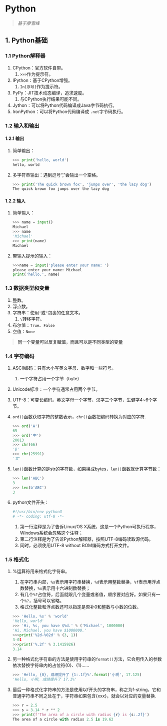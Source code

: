 # Python

> *基于廖雪峰*

## 1. Python基础

### 1.1 Python解释器

1. CPython：官方软件自带。
   1. `>>>`作为提示符。
2. IPython：基于CPython增强。
   1. `In[序号]`作为提示符。
3. PyPy：JIT技术动态编译，追求速度。
   1. 与CPython执行结果可能不同。
4. Jython：可以将Python代码编译成Java字节码执行。
5. IronPython：可以将Python代码编译成 `.net`字节码执行。

### 1.2 输入和输出

#### 1.2.1 输出

1. 简单输出：

   ```python
   >>> print('hello, world')
   hello, world
   ```

2. 多字符串输出：遇到逗号“,”会输出一个空格。

   ```python
   >>> print('The quick brown fox', 'jumps over', 'the lazy dog')
   The quick brown fox jumps over the lazy dog
   ```

#### 1.2.2 输入

1. 简单输入：

   ```python
   >>> name = input()
   Michael
   >>> name
   'Michael'
   >>> print(name)
   Michael
   ```

2. 带输入提示的输入：

   ```python
   >>>name = input('please enter your name: ')
   please enter your name: Michael
   print('hello,', name)
   ```

### 1.3 数据类型和变量

1. 整数。
2. 浮点数。
3. 字符串：使用`'`或`"`包裹的任意文本。
   1. `\`转移字符。
4. 布尔值：`True`、`False`
5. 空值：`None`

> **同一个变量可以反复赋值，而且可以是不同类型的变量**

### 1.4 字符编码

1. ASCII编码：只有大小写英文字母、数字和一些符号。
   1. 一个字符占用一个字节（byte）
2. Unicode标准：一个字符通常占用两个字节。
3. UTF-8：可变长编码。英文字母一个字节，汉字三个字节，生僻字4~6个字节。
4. `ord()`函数获取字符的整数表示，`chr()`函数把编码转换为对应的字符.

   ```python
   >>> ord('A')
   65
   >>> ord('中')
   20013
   >>> chr(66)
   'B'
   >>> chr(25991)
   '文'
   ```

5. `len()`函数计算的是str的字符数，如果换成bytes，`len()`函数就计算字节数：

   ```python
   >>> len('ABC')
   3
   >>> len(b'ABC')
   3
   ```

6. python文件开头：

   ```python
   #!/usr/bin/env python3
   # -*- coding: utf-8 -*-
   ```

   1. 第一行注释是为了告诉Linux/OS X系统，这是一个Python可执行程序，Windows系统会忽略这个注释；
   2. 第二行注释是为了告诉Python解释器，按照UTF-8编码读取源代码。
   3. 同时，必须使用UTF-8 without BOM编码方式打开文件。

### 1.5 格式化

1. %运算符用来格式化字符串。
   1. 在字符串内部，`%s`表示用字符串替换，`%d`表示用整数替换，`%f`表示用浮点数替换，`%x`表示用十六进制数替换；
   2. 有几个`%?`占位符，后面就跟几个变量或者值，顺序要对应好。如果只有一个`%?`，括号可以省略。
   3. 格式化整数和浮点数还可以指定是否补0和整数与小数的位数。

   ```python
   >>> 'Hello, %s' % 'world'
   'Hello, world'
   >>> 'Hi, %s, you have $%d.' % ('Michael', 1000000)
   'Hi, Michael, you have $1000000.'
   >>>print('%2d-%02d' % (3, 1))
   3-01
   >>>print('%.2f' % 3.1415926)
   3.14
   ```

2. 另一种格式化字符串的方法是使用字符串的`format()`方法，它会用传入的参数依次替换字符串内的占位符{0}、{1}……

   ```python
   >>> 'Hello, {0}, 成绩提升了 {1:.1f}%'.format('小明', 17.125)
   'Hello, 小明, 成绩提升了 17.1%'
   ```

3. 最后一种格式化字符串的方法是使用以f开头的字符串，称之为f-string，它和普通字符串不同之处在于，字符串如果包含{xxx}，就会以对应的变量替换.

   ```python
   >>> r = 2.5
   >>> s = 3.14 * r ** 2
   >>> print(f'The area of a circle with radius {r} is {s:.2f}')
   The area of a circle with radius 2.5 is 19.62
   ```

   
   